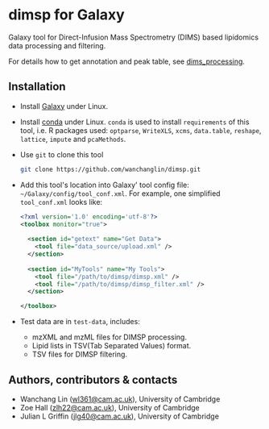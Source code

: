 # dimsp for Galaxy #

Galaxy tool for Direct-Infusion Mass Spectrometry (DIMS) based lipidomics
data processing and filtering.

For details how to get annotation and peak table, see
[dims_processing](https://github.com/hallz/dims_processing). 

## Installation ##

- Install [Galaxy](https://github.com/galaxyproject/galaxy) under Linux.

- Install [conda](https://docs.conda.io/en/latest/miniconda.html) under
  Linux. `conda` is used to install `requirements` of this tool, i.e. R
  packages used: `optparse`, `WriteXLS`, `xcms`, `data.table`,
  `reshape`, `lattice`, `impute` and `pcaMethods`. 

- Use `git` to clone this tool

  ```bash
  git clone https://github.com/wanchanglin/dimsp.git
  ```

- Add this tool's location into Galaxy' tool config file:
  `~/Galaxy/config/tool_conf.xml`. For example, one simplified
  `tool_conf.xml` looks like:

  ```xml
  <?xml version='1.0' encoding='utf-8'?>
  <toolbox monitor="true">
    
    <section id="getext" name="Get Data">
      <tool file="data_source/upload.xml" />
    </section>
    
    <section id="MyTools" name="My Tools">
      <tool file="/path/to/dimsp/dimsp.xml" />
      <tool file="/path/to/dimsp/dimsp_filter.xml" />
    </section>

  </toolbox>
  ```

- Test data are in `test-data`, includes:
  - mzXML and mzML files for DIMSP processing.
  - Lipid lists in TSV(Tab Separated Values) format. 
  - TSV files for DIMSP filtering.

## Authors, contributors & contacts ##

- Wanchang Lin (wl361@cam.ac.uk), University of Cambridge 
- Zoe Hall (zlh22@cam.ac.uk), University of Cambridge 
- Julian L Griffin (jlg40@cam.ac.uk), University of Cambridge 

